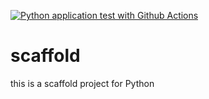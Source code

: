 [![Python application test with Github Actions](https://github.com/FranPolo25/scaffold/actions/workflows/main.yml/badge.svg)](https://github.com/FranPolo25/scaffold/actions/workflows/main.yml)

# scaffold
this is a scaffold project for Python
